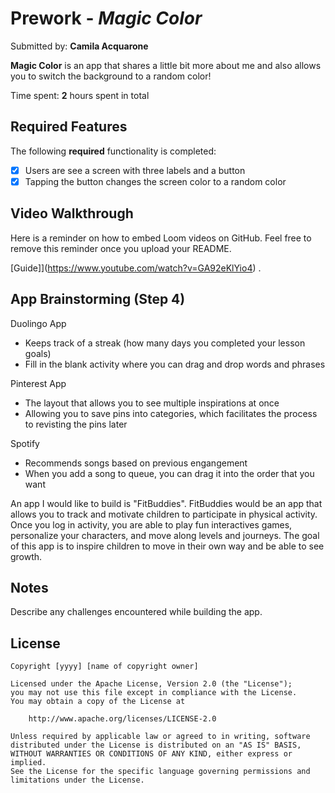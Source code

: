 # Prework - *Magic Color*

Submitted by: **Camila Acquarone**

**Magic Color** is an app that shares a little bit more about me and also allows you to switch the background to a random color!  

Time spent: **2** hours spent in total

## Required Features

The following **required** functionality is completed:

- [x] Users are see a screen with three labels and a button
- [x] Tapping the button changes the screen color to a random color
 
## Video Walkthrough

Here is a reminder on how to embed Loom videos on GitHub. Feel free to remove this reminder once you upload your README. 

[Guide]](https://www.youtube.com/watch?v=GA92eKlYio4) .

## App Brainstorming (Step 4)

Duolingo App 
- Keeps track of a streak (how many days you completed your lesson goals)
- Fill in the blank activity where you can drag and drop words and phrases 

Pinterest App
- The layout that allows you to see multiple inspirations at once 
- Allowing you to save pins into categories, which facilitates the process to revisting the pins later 

Spotify 
- Recommends songs based on previous engangement 
- When you add a song to queue, you can drag it into the order that you want 

An app I would like to build is "FitBuddies". FitBuddies would be an app that allows you to track and motivate children to participate in physical activity. Once you log in activity, you are able to play fun interactives games, personalize your characters, and move along levels and journeys. The goal of this app is to inspire children to move in their own way and be able to see growth. 

## Notes

Describe any challenges encountered while building the app.

## License

    Copyright [yyyy] [name of copyright owner]

    Licensed under the Apache License, Version 2.0 (the "License");
    you may not use this file except in compliance with the License.
    You may obtain a copy of the License at

        http://www.apache.org/licenses/LICENSE-2.0

    Unless required by applicable law or agreed to in writing, software
    distributed under the License is distributed on an "AS IS" BASIS,
    WITHOUT WARRANTIES OR CONDITIONS OF ANY KIND, either express or implied.
    See the License for the specific language governing permissions and
    limitations under the License.
